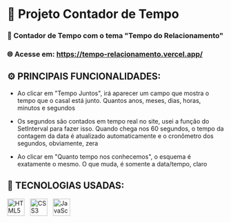 # 🚀 Projeto Contador de Tempo 

### 💌 Contador de Tempo com o tema "Tempo do Relacionamento"

### 🌐 Acesse em: https://tempo-relacionamento.vercel.app/

## ⚙ PRINCIPAIS FUNCIONALIDADES:

- Ao clicar em "Tempo Juntos", irá aparecer um campo que mostra o tempo que o casal está junto. Quantos anos, meses, dias, horas, minutos e segundos

- ⁠Os segundos são contados em tempo real no site, usei a função do SetInterval para fazer isso. Quando chega nos 60 segundos, o tempo da contagem da data é atualizado automaticamente e o cronômetro dos segundos, obviamente, zera 

- ⁠Ao clicar em "Quanto tempo nos conhecemos", o esquema é exatamente o mesmo. O que muda, é somente a data/tempo, claro 

## 🤖 TECNOLOGIAS USADAS:

<img 
    style='padding-right: 10px' width='40px' 
    title='HTML' 
    alt='HTML5' 
    align='left' 
    src="https://cdn.jsdelivr.net/gh/devicons/devicon@latest/icons/html5/html5-original.svg" />

<img 
    style='padding-right: 10px' width='40px' 
    title='CSS' 
    alt='CSS3' 
    align='left' 
    src="https://cdn.jsdelivr.net/gh/devicons/devicon@latest/icons/css3/css3-original.svg" />

<img 
    style='padding-right: 10px' width='40px' 
    title='JavaScript' 
    alt='JavaScript' 
    align='left' 
    src="https://cdn.jsdelivr.net/gh/devicons/devicon@latest/icons/javascript/javascript-original.svg" />

